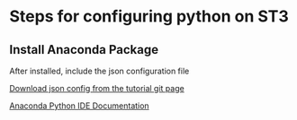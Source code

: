 
# Steps for configuring python on ST3

## Install Anaconda Package

After installed, include the json configuration file

[Download json config from the tutorial git page](https://github.com/CoreyMSchafer/dotfiles/blob/master/init/Anaconda.sublime-settings)

[Anaconda Python IDE Documentation](http://damnwidget.github.io/anaconda/anaconda_settings/)
